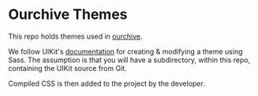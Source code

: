 # Ourchive Themes

This repo holds themes used in [ourchive](https://github.com/c-e-p/). 

We follow UIKit's [documentation](https://getuikit.com/docs/sass) for creating & modifying a theme using Sass. The assumption is that you will have a subdirectory, within this repo, containing the UIKit source from Git.

Compiled CSS is then added to the project by the developer.